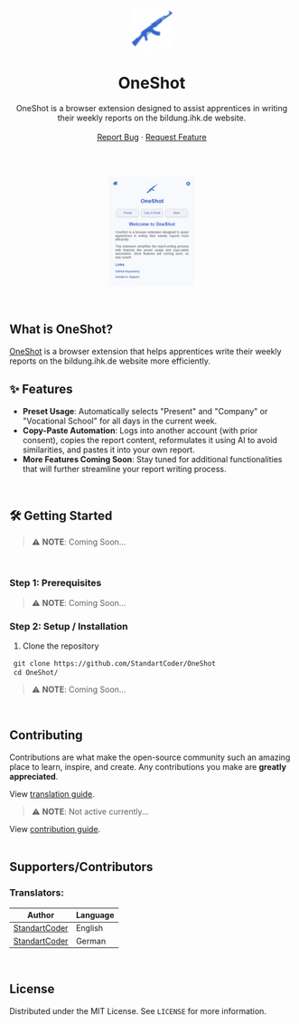 <!-- Logo -->
<p align="center">
  <a href="https://github.com/StandartCoder/OneShot">
    <img src="./src/assets/icon48.png" alt="OneShot Logo" width="75" height="75">
  </a>
</p>

<!-- Title -->
<h1 align="center">OneShot</h1>
<p align="center">
  OneShot is a browser extension designed to assist apprentices in writing their weekly reports on the bildung.ihk.de website.
  <br />
  <br />
  <a href="https://github.com/StandartCoder/OneShot/issues/new?assignees=&labels=Bug&template=bug_report.md&title=%5BBUG%5D">Report Bug</a>
  ·
  <a href="https://github.com/StandartCoder/OneShot/issues/new?assignees=&labels=Suggestions&template=suggestions.md&title=%5BSUGGESTION%5D">Request Feature</a>
</p>
<br/><br/>

<!-- Preview -->
<p align="center">
  <a href="">
    <img src="./assets/images/previews/homescreen.png" width="30%" height="30%" />
  </a>
</p>
<br/>

<!-- Information -->
## What is OneShot?

<a href="https://github.com/StandartCoder/OneShot" target="_blank">OneShot</a> is a browser extension that helps apprentices write their weekly reports on the bildung.ihk.de website more efficiently.

<!-- Features -->
## ✨ Features

- **Preset Usage**: Automatically selects "Present" and "Company" or "Vocational School" for all days in the current week.
- **Copy-Paste Automation**: Logs into another account (with prior consent), copies the report content, reformulates it using AI to avoid similarities, and pastes it into your own report.
- **More Features Coming Soon**: Stay tuned for additional functionalities that will further streamline your report writing process.

<br/>

<!-- Getting Started -->
## 🛠 Getting Started

> ⚠️ **NOTE**: Coming Soon...
<br/>

<!-- Installation -->
### **Step 1:** Prerequisites
> ⚠️ **NOTE**: Coming Soon...

### **Step 2:** Setup / Installation

1. Clone the repository

  ```ssh
   git clone https://github.com/StandartCoder/OneShot
   cd OneShot/
  ```

> ⚠️ **NOTE**: Coming Soon...
<br/>

<!-- CONTRIBUTING -->
## Contributing

Contributions are what make the open-source community such an amazing place to learn, inspire, and create. Any contributions you make are **greatly appreciated**.

View [translation guide](https://github.com/StandartCoder/OneShot/blob/main/.github/TRANSLATION.md). 
> ⚠️ **NOTE**: Not active currently...

View [contribution guide](https://github.com/StandartCoder/OneShot/blob/main/.github/CONTRIBUTION.md).
<br/>
<br/>

## Supporters/Contributors
### Translators:

| Author                                                | Language  |
| ----------------------------------------------------- | --------- |
| [StandartCoder](https://github.com/StandartCoder)     | English   |
| [StandartCoder](https://github.com/StandartCoder)     | German    |

<br/>

## License

Distributed under the MIT License. See `LICENSE` for more information.
